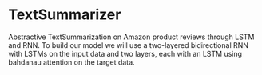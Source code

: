 # TextSummarizer
Abstractive TextSummarization on Amazon product reviews through LSTM and RNN.
To build our model we will use a two-layered bidirectional RNN with LSTMs on the input data and two layers, each with an LSTM using bahdanau attention on the target data. 
